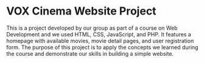 
# VOX Cinema Website Project

This is a project developed by our group as part of a course on Web Development and we used HTML, CSS, JavaScript, and PHP. It features a homepage with available movies, movie detail pages, and user registration form. 
The purpose of this project is to apply the concepts we learned during the course and demonstrate our skills in building a simple website.

